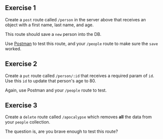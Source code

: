 Exercise 1
-----

Create a `post` route called `/person` in the server above that receives an object with a first name, last name, and age.

  

This route should save a `new` person into the DB.

  

Use [Postman](https://www.getpostman.com/) to test this route, and your `/people` route to make sure the `save` worked.

Exercise 2
--

Create a `put` route called `/person/:id` that receives a required param of `id`. Use this `id` to update that person's age to 80.

  

Again, use Postman and your `/people` route to test.

Exercise 3
--

Create a `delete` route called `/apocalypse` which removes **all** the data from your `people` collection.

  

The question is, are you brave enough to test this route?
